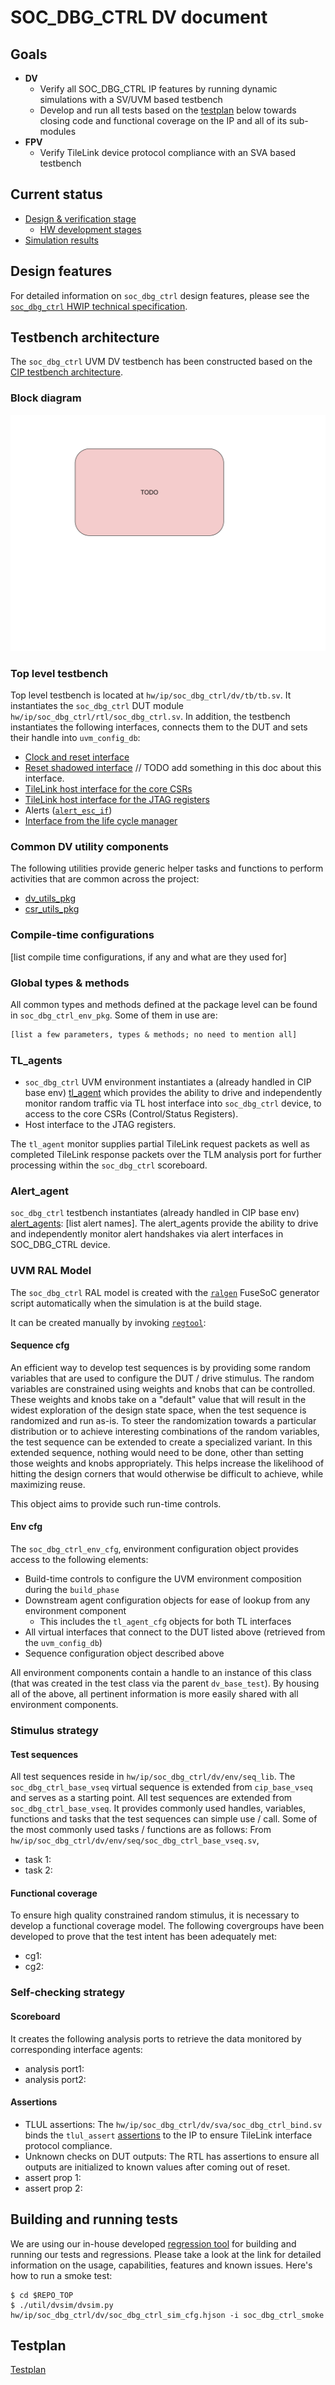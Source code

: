 # SOC_DBG_CTRL DV document

## Goals
* **DV**
  * Verify all SOC_DBG_CTRL IP features by running dynamic simulations with a SV/UVM based testbench
  * Develop and run all tests based on the [testplan](#testplan) below towards closing code and functional coverage on the IP and all of its sub-modules
* **FPV**
  * Verify TileLink device protocol compliance with an SVA based testbench

## Current status
* [Design & verification stage](../../../../README.md)
  * [HW development stages](../../../../doc/project_governance/development_stages.md)
* [Simulation results](https://reports.opentitan.org/hw/ip/soc_dbg_ctrl/dv/latest/report.html)

## Design features
For detailed information on `soc_dbg_ctrl` design features, please see the [`soc_dbg_ctrl` HWIP technical specification](../README.md).

## Testbench architecture
The `soc_dbg_ctrl` UVM DV testbench has been constructed based on the [CIP testbench architecture](../../../dv/sv/cip_lib/README.md).

### Block diagram
![Block diagram](./doc/tb.svg)

### Top level testbench
Top level testbench is located at `hw/ip/soc_dbg_ctrl/dv/tb/tb.sv`.
It instantiates the `soc_dbg_ctrl` DUT module `hw/ip/soc_dbg_ctrl/rtl/soc_dbg_ctrl.sv`.
In addition, the testbench instantiates the following interfaces, connects them to the DUT and sets their handle into `uvm_config_db`:
* [Clock and reset interface](../../../dv/sv/common_ifs/README.md)
* [Reset shadowed interface](../../../dv/sv/common_ifs/README.md)  // TODO add something in this doc about this interface.
* [TileLink host interface for the core CSRs](../../../dv/sv/tl_agent/README.md)
* [TileLink host interface for the JTAG registers](../../../dv/sv/tl_agent/README.md)
* Alerts ([`alert_esc_if`](../../../dv/sv/alert_esc_agent/README.md))
* [Interface from the life cycle manager](../../lc_ctrl/dv/README.md)

### Common DV utility components
The following utilities provide generic helper tasks and functions to perform activities that are common across the project:
* [dv_utils_pkg](../../../dv/sv/dv_utils/README.md)
* [csr_utils_pkg](../../../dv/sv/csr_utils/README.md)

### Compile-time configurations
[list compile time configurations, if any and what are they used for]

### Global types & methods
All common types and methods defined at the package level can be found in `soc_dbg_ctrl_env_pkg`.
Some of them in use are:
```systemverilog
[list a few parameters, types & methods; no need to mention all]
```

### TL_agents
* `soc_dbg_ctrl` UVM environment instantiates a (already handled in CIP base env) [tl_agent](../../../dv/sv/tl_agent/README.md) which provides the ability to drive and independently monitor random traffic via TL host interface into `soc_dbg_ctrl` device, to access to the core CSRs (Control/Status Registers).
* Host interface to the JTAG registers.

The `tl_agent` monitor supplies partial TileLink request packets as well as completed TileLink response packets over the TLM analysis port for further processing within the `soc_dbg_ctrl` scoreboard.

### Alert_agent
`soc_dbg_ctrl` testbench instantiates (already handled in CIP base env) [alert_agents](../../../dv/sv/alert_esc_agent/README.md):
[list alert names].
The alert_agents provide the ability to drive and independently monitor alert handshakes via alert interfaces in SOC_DBG_CTRL device.

### UVM RAL Model
The `soc_dbg_ctrl` RAL model is created with the [`ralgen`](../../../dv/tools/ralgen/README.md) FuseSoC generator script automatically when the simulation is at the build stage.

It can be created manually by invoking [`regtool`](../../../../util/reggen/doc/setup_and_use.md):

#### Sequence cfg
An efficient way to develop test sequences is by providing some random variables that are used to configure the DUT / drive stimulus.
The random variables are constrained using weights and knobs that can be controlled.
These weights and knobs take on a "default" value that will result in the widest exploration of the design state space, when the test sequence is randomized and run as-is.
To steer the randomization towards a particular distribution or to achieve interesting combinations of the random variables, the test sequence can be extended to create a specialized variant.
In this extended sequence, nothing would need to be done, other than setting those weights and knobs appropriately.
This helps increase the likelihood of hitting the design corners that would otherwise be difficult to achieve, while maximizing reuse.

This object aims to provide such run-time controls.

#### Env cfg
The `soc_dbg_ctrl_env_cfg`, environment configuration object provides access to the following elements:
* Build-time controls to configure the UVM environment composition during the `build_phase`
* Downstream agent configuration objects for ease of lookup from any environment component
  * This includes the `tl_agent_cfg` objects for both TL interfaces
* All virtual interfaces that connect to the DUT listed above (retrieved from the `uvm_config_db`)
* Sequence configuration object described above

All environment components contain a handle to an instance of this class (that was created in the test class via the parent `dv_base_test`).
By housing all of the above, all pertinent information is more easily shared with all environment components.

### Stimulus strategy
#### Test sequences
All test sequences reside in `hw/ip/soc_dbg_ctrl/dv/env/seq_lib`.
The `soc_dbg_ctrl_base_vseq` virtual sequence is extended from `cip_base_vseq` and serves as a starting point.
All test sequences are extended from `soc_dbg_ctrl_base_vseq`.
It provides commonly used handles, variables, functions and tasks that the test sequences can simple use / call.
Some of the most commonly used tasks / functions are as follows: From `hw/ip/soc_dbg_ctrl/dv/env/seq/soc_dbg_ctrl_base_vseq.sv`,
* task 1:
* task 2:

#### Functional coverage
To ensure high quality constrained random stimulus, it is necessary to develop a functional coverage model.
The following covergroups have been developed to prove that the test intent has been adequately met:
* cg1:
* cg2:

### Self-checking strategy
#### Scoreboard
It creates the following analysis ports to retrieve the data monitored by corresponding interface agents:
* analysis port1:
* analysis port2:
<!-- explain inputs monitored, flow of data and outputs checked -->

#### Assertions
* TLUL assertions: The `hw/ip/soc_dbg_ctrl/dv/sva/soc_dbg_ctrl_bind.sv` binds the `tlul_assert` [assertions](../../../ip/tlul/doc/TlulProtocolChecker.md) to the IP to ensure TileLink interface protocol compliance.
* Unknown checks on DUT outputs: The RTL has assertions to ensure all outputs are initialized to known values after coming out of reset.
* assert prop 1:
* assert prop 2:

## Building and running tests
We are using our in-house developed [regression tool](../../../../util/dvsim/README.md) for building and running our tests and regressions.
Please take a look at the link for detailed information on the usage, capabilities, features and known issues.
Here's how to run a smoke test:
```console
$ cd $REPO_TOP
$ ./util/dvsim/dvsim.py hw/ip/soc_dbg_ctrl/dv/soc_dbg_ctrl_sim_cfg.hjson -i soc_dbg_ctrl_smoke
```

## Testplan
[Testplan](../data/soc_dbg_ctrl_testplan.hjson)

